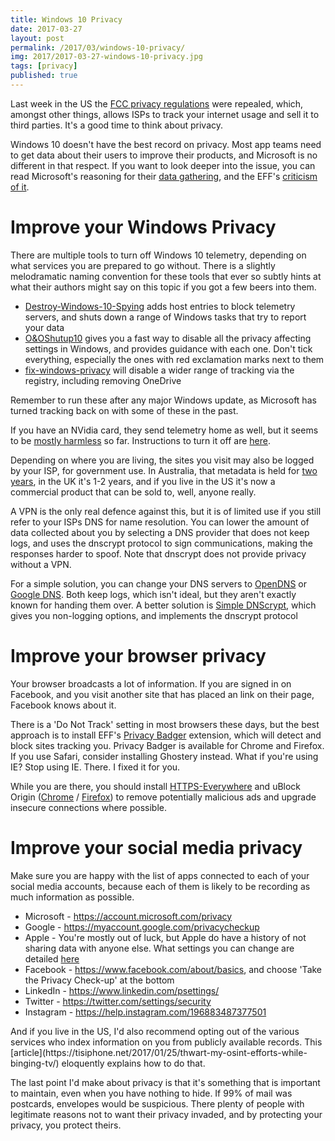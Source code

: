 ```yaml
---
title: Windows 10 Privacy
date: 2017-03-27
layout: post
permalink: /2017/03/windows-10-privacy/
img: 2017/2017-03-27-windows-10-privacy.jpg
tags: [privacy]
published: true
---
```

Last week in the US the [FCC privacy regulations](https://www.businessinsider.com.au/republicans-kill-fcc-broadband-privacy-rules-2017-3?r=US&IR=T) were repealed, which, amongst other things, allows ISPs to track your internet usage and sell it to third parties. It's a good time to think about privacy.

Windows 10 doesn't have the best record on privacy. Most app teams need to get data about their users to improve their products, and Microsoft is no different in that respect. If you want to look deeper into the issue, you can read Microsoft's reasoning for their [data gathering](https://technet.microsoft.com/en-au/itpro/windows/manage/configure-windows-telemetry-in-your-organization), and the EFF's [criticism of it](https://www.eff.org/deeplinks/2016/08/windows-10-microsoft-blatantly-disregards-user-choice-and-privacy-deep-dive).


# Improve your Windows Privacy
There are multiple tools to turn off Windows 10 telemetry, depending on what services you are prepared to go without. There is a slightly melodramatic naming convention for these tools that ever so subtly hints at what their authors might say on this topic if you got a few beers into them.
<ul>
 	<li><a href="https://github.com/Nummer/Destroy-Windows-10-Spying/releases/tag/1.6.722">Destroy-Windows-10-Spying</a> adds host entries to block telemetry servers, and shuts down a range of Windows tasks that try to report your data</li>
 	<li><a href="https://www.oo-software.com/en/shutup10/update">O&amp;OShutup10</a> gives you a fast way to disable all the privacy affecting settings in Windows, and provides guidance with each one. Don't tick everything, especially the ones with red exclamation marks next to them</li>
 	<li><a href="https://modzero.github.io/fix-windows-privacy/">fix-windows-privacy</a> will disable a wider range of tracking via the registry, including removing OneDrive</li>
</ul>
Remember to run these after any major Windows update, as Microsoft has turned tracking back on with some of these in the past.

If you have an NVidia card, they send telemetry home as well, but it seems to be [mostly harmless](http://www.howtogeek.com/280101/relax-nvidias-telemetry-didnt-just-start-spying-on-you/) so far. Instructions to turn it off are [here](https://www.youtube.com/watch?v=bp850f5_rzk).

Depending on where you are living, the sites you visit may also be logged by your ISP, for government use. In Australia, that metadata is held for [two years](https://www.ag.gov.au/dataretention), in the UK it's 1-2 years, and if you live in the US it's now a commercial product that can be sold to, well, anyone really.

A VPN is the only real defence against this, but it is of limited use if you still refer to your ISPs DNS for name resolution. You can lower the amount of data collected about you by selecting a DNS provider that does not keep logs, and uses the dnscrypt protocol to sign communications, making the responses harder to spoof. Note that dnscrypt does not provide privacy without a VPN.

For a simple solution, you can change your DNS servers to <a href="https://www.opendns.com/setupguide/">OpenDNS</a> or <a href="https://developers.google.com/speed/public-dns/">Google DNS</a>. Both keep logs, which isn't ideal, but they aren't exactly known for handing them over. A better solution is <a href="https://simplednscrypt.org/">Simple DNScrypt</a>, which gives you non-logging options, and implements the dnscrypt protocol

# Improve your browser privacy
Your browser broadcasts a lot of information. If you are signed in on Facebook, and you visit another site that has placed an link on their page, Facebook knows about it.

There is a 'Do Not Track' setting in most browsers these days, but the best approach is to install EFF's <a href="https://www.eff.org/privacybadger">Privacy Badger</a> extension, which will detect and block sites tracking you. Privacy Badger is available for Chrome and Firefox. If you use Safari, consider installing Ghostery instead. What if you're using IE? Stop using IE. There. I fixed it for you.

While you are there, you should install <a href="https://www.eff.org/https-everywhere">HTTPS-Everywhere</a> and uBlock Origin (<a href="https://chrome.google.com/webstore/detail/ublock-origin/cjpalhdlnbpafiamejdnhcphjbkeiagm?hl=en">Chrome</a> / <a href="https://addons.mozilla.org/en-us/firefox/addon/ublock-origin/">Firefox</a>) to remove potentially malicious ads and upgrade insecure connections where possible.

# Improve your social media privacy
Make sure you are happy with the list of apps connected to each of your social media accounts, because each of them is likely to be recording as much information as possible.
<ul>
 	<li>Microsoft - <a href="https://account.microsoft.com/privacy">https://account.microsoft.com/privacy</a></li>
 	<li>Google - <a href="https://myaccount.google.com/privacycheckup">https://myaccount.google.com/privacycheckup</a></li>
 	<li>Apple - You're mostly out of luck, but Apple do have a history of not sharing data with anyone else. What settings you can change are detailed <a href="https://www.apple.com/privacy/manage-your-privacy/">here</a></li>
 	<li>Facebook - <a href="https://www.facebook.com/about/basics">https://www.facebook.com/about/basics</a>, and choose 'Take the Privacy Check-up' at the bottom</li>
 	<li>LinkedIn - <a href="https://www.linkedin.com/psettings/">https://www.linkedin.com/psettings/</a></li>
 	<li>Twitter - <a href="https://twitter.com/settings/security">https://twitter.com/settings/security</a></li>
 	<li>Instagram - <a href="https://help.instagram.com/196883487377501">https://help.instagram.com/196883487377501</a></li>
</ul>
And if you live in the US, I'd also recommend opting out of the various services who index information on you from publicly available records. This [article](https://tisiphone.net/2017/01/25/thwart-my-osint-efforts-while-binging-tv/) eloquently explains how to do that.

The last point I'd make about privacy is that it's something that is important to maintain, even when you have nothing to hide. If 99% of mail was postcards, envelopes would be suspicious. There plenty of people with legitimate reasons not to want their privacy invaded, and by protecting your privacy, you protect theirs.
